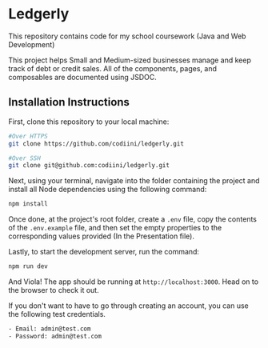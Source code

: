 # Ledgerly

This repository contains code for my school coursework (Java and Web Development)

This project helps Small and Medium-sized businesses manage and keep track of debt or credit sales. All of the components, pages, and composables are documented using JSDOC. 

## Installation Instructions
First, clone this repository to your local machine:

```sh
#Over HTTPS
git clone https://github.com/codiini/ledgerly.git

#Over SSH
git clone git@github.com:codiini/ledgerly.git
```

Next, using your terminal, navigate into the folder containing the project and install all Node dependencies using the following command:
```sh
npm install
```
Once done, at the project's root folder, create a `.env` file, copy the contents of the `.env.example` file, and then set the empty properties to the corresponding values provided (In the Presentation file).

Lastly, to start the development server, run the command:

```sh
npm run dev
```

And Viola! The app should be running at `http://localhost:3000`. Head on to the browser to check it out. 

If you don't want to have to go through creating an account, you can use the following test credentials.

```sh 
- Email: admin@test.com
- Password: admin@test.com
```

<!-- ## TODOs

- [x] Twilio Integration for SMS support
- [ ] Convert to PWA and Local first architecture -->
